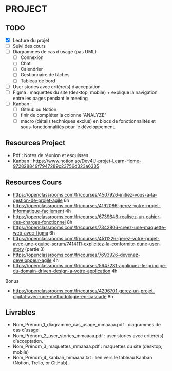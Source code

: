 # PROJECT

## TODO
- [x] Lecture du projet
- [ ] Suivi des cours
- [ ] Diagrammes de cas d’usage (pas UML)
    - [ ] Connexion
    - [ ] Chat
    - [ ] Calendrier
    - [ ] Gestionnaire de tâches
    - [ ] Tableau de bord
- [ ] User stories avec critère(s) d’acceptation
- [ ] Figma : maquettes du site (desktop, mobile) + explique la navigation entre les pages pendant le meeting
- [ ] Kanban : 
    - [ ] Github ou Notion
    - [ ] finir de compléter la colonne ”ANALYZE”
    - [ ] macro (détails techniques exclus) en blocs de fonctionnalités et sous-fonctionnalités pour le développement. 

## Resources Project
- Pdf : Notes de réunion et esquisses
- Kanban : https://www.notion.so/Dev4U-projet-Learn-Home-972828849f7947289c23756d323a6335

## Resources Cours
- https://openclassrooms.com/fr/courses/4507926-initiez-vous-a-la-gestion-de-projet-agile 6h
- https://openclassrooms.com/fr/courses/4192086-gerez-votre-projet-informatique-facilement 4h
- https://openclassrooms.com/fr/courses/6739646-realisez-un-cahier-des-charges-fonctionnel 8h
- https://openclassrooms.com/fr/courses/7342806-creez-une-maquette-web-avec-figma 6h
- https://openclassrooms.com/fr/courses/4511226-gerez-votre-projet-avec-une-equipe-scrum/7414111-explicitez-la-conformite-dune-user-story (partie 3)
- https://openclassrooms.com/fr/courses/7693926-devenez-developpeur-agile 4h
- https://openclassrooms.com/fr/courses/5647281-appliquez-le-principe-du-domain-driven-design-a-votre-application 4h

Bonus
- https://openclassrooms.com/fr/courses/4296701-gerez-un-projet-digital-avec-une-methodologie-en-cascade 8h

## Livrables
- Nom_Prénom_1_diagramme_cas_usage_mmaaaa.pdf : diagrammes de cas d’usage
- Nom_Prénom_2_user_stories_mmaaaa.pdf : user stories avec critère(s) d’acceptation.
- Nom_Prénom_3_maquettes_mmaaaa.pdf : maquettes du site (desktop, mobile)
- Nom_Prénom_4_kanban_mmaaaa.txt : lien vers le tableau Kanban (Notion, Trello, or GitHub).